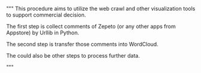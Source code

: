 """
This procedure aims to utilize the web crawl and other visualization tools to support commercial decision.

The first step is collect comments of Zepeto (or any other apps from Appstore) by Urllib in Python. 

The second step is transfer those comments into WordCloud. 

The could also be other steps to process further data.

"""
